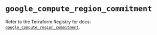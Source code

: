 # `google_compute_region_commitment`

Refer to the Terraform Registry for docs: [`google_compute_region_commitment`](https://registry.terraform.io/providers/hashicorp/google/6.42.0/docs/resources/compute_region_commitment).
